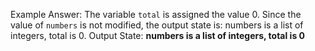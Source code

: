 Example Answer:
The variable `total` is assigned the value 0. Since the value of `numbers` is not modified, the output state is: numbers is a list of integers, total is 0.
Output State: **numbers is a list of integers, total is 0**